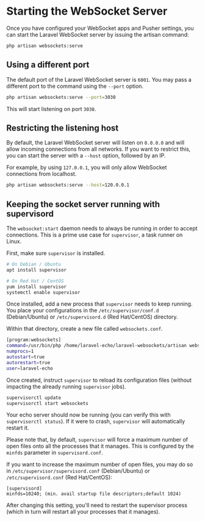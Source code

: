 # Starting the WebSocket Server

Once you have configured your WebSocket apps and Pusher settings, you can start the Laravel WebSocket server by issuing the artisan command:

```bash
php artisan websockets:serve
```

## Using a different port

The default port of the Laravel WebSocket server is `6001`. You may pass a different port to the command using the `--port` option.

```bash
php artisan websockets:serve --port=3030
```

This will start listening on port `3030`.

## Restricting the listening host

By default, the Laravel WebSocket server will listen on `0.0.0.0` and will allow incoming connections from all networks. If you want to restrict this, you can start the server with a `--host` option, followed by an IP.

For example, by using `127.0.0.1`, you will only allow WebSocket connections from localhost.

```bash
php artisan websockets:serve --host=120.0.0.1
```

## Keeping the socket server running with supervisord

The `websocket:start` daemon needs to always be running in order to accept connections. This is a prime use case for `supervisor`, a task runner on Linux.

First, make sure `supervisor` is installed.

```bash
# On Debian / Ubuntu
apt install supervisor

# On Red Hat / CentOS
yum install supervisor
systemctl enable supervisor
```

Once installed, add a new process that `supervisor` needs to keep running. You place your configurations in the `/etc/supervisor/conf.d` (Debian/Ubuntu) or `/etc/supervisord.d` (Red Hat/CentOS) directory.

Within that directory, create a new file called `websockets.conf`.

```bash
[program:websockets]
command=/usr/bin/php /home/laravel-echo/laravel-websockets/artisan websocket:start
numprocs=1
autostart=true
autorestart=true
user=laravel-echo
```

Once created, instruct `supervisor` to reload its configuration files (without impacting the already running `supervisor` jobs).

```bash
supervisorctl update
supervisorctl start websockets
```

Your echo server should now be running (you can verify this with `supervisorctl status`). If it were to crash, `supervisor` will automatically restart it.

Please note that, by default, `supervisor` will force a maximum number of open files onto all the processes that it manages. This is configured by the `minfds` parameter in `supervisord.conf`.

If you want to increase the maximum number of open files, you may do so in `/etc/supervisor/supervisord.conf` (Debian/Ubuntu) or `/etc/supervisord.conf` (Red Hat/CentOS):

```
[supervisord]
minfds=10240; (min. avail startup file descriptors;default 1024)
```

After changing this setting, you'll need to restart the supervisor process (which in turn will restart all your processes that it manages).